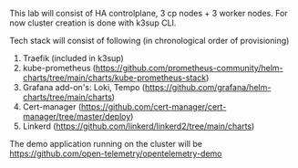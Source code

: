 This lab will consist of HA controlplane, 3 cp nodes + 3 worker nodes.
For now cluster creation is done with k3sup CLI.

Tech stack will consist of following (in chronological order of provisioning)

1. Traefik (included in k3sup)
2. kube-prometheus (https://github.com/prometheus-community/helm-charts/tree/main/charts/kube-prometheus-stack)
3. Grafana add-on's: Loki, Tempo (https://github.com/grafana/helm-charts/tree/main/charts)
3. Cert-manager (https://github.com/cert-manager/cert-manager/tree/master/deploy)
4. Linkerd (https://github.com/linkerd/linkerd2/tree/main/charts)

The demo application running on the cluster will be https://github.com/open-telemetry/opentelemetry-demo